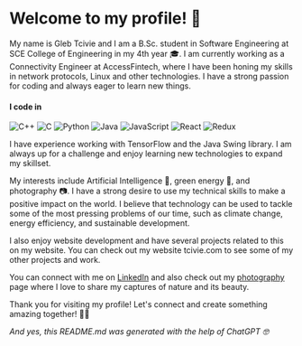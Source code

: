 # Welcome to my profile! 🌟

My name is Gleb Tcivie and I am a B.Sc. student in Software Engineering at SCE College of Engineering in my 4th year 🎓. I am currently working as a Connectivity Engineer at AccessFintech, where I have been honing my skills in network protocols, Linux and other technologies.
I have a strong passion for coding and always eager to learn new things.
#### I code in
![C++](https://img.shields.io/badge/c++-%2300599C.svg?style=for-the-badge&logo=c%2B%2B&logoColor=white)
![C](https://img.shields.io/badge/c-%2300599C.svg?style=for-the-badge&logo=c&logoColor=white)
![Python](https://img.shields.io/badge/python-%2314354C.svg?style=for-the-badge&logo=python&logoColor=white)
![Java](https://img.shields.io/badge/Java-ED8B00?style=for-the-badge&logo=java&logoColor=white)
![JavaScript](https://img.shields.io/badge/JavaScript-F7DF1E?style=for-the-badge&logo=javascript&logoColor=black)
![React](https://img.shields.io/badge/react-%2320232a.svg?style=for-the-badge&logo=react&logoColor=%2361DAFB)
![Redux](https://img.shields.io/badge/redux-%23593d88.svg?style=for-the-badge&logo=redux&logoColor=white)

I have experience working with TensorFlow and the Java Swing library. I am always up for a challenge and enjoy learning new technologies to expand my skillset.

My interests include Artificial Intelligence 🤖, green energy 🌱, and photography 📷. I have a strong desire to use my technical skills to make a positive impact on the world. I believe that technology can be used to tackle some of the most pressing problems of our time, such as climate change, energy efficiency, and sustainable development.

I also enjoy website development and have several projects related to this on my website. You can check out my website tcivie.com to see some of my other projects and work.

You can connect with me on <a href="https://www.linkedin.com/in/gleb-t/">LinkedIn</a> and also check out my <a href="https://www.flickr.com/photos/glebtc/">photography</a> page where I love to share my captures of nature and its beauty.

Thank you for visiting my profile! Let's connect and create something amazing together! 🚀🌟


_And yes, this README.md was generated with the help of ChatGPT 🤓_
<!---
tcivie/tcivie is a ✨ special ✨ repository because its `README.md` (this file) appears on your GitHub profile.
You can click the Preview link to take a look at your changes.
--->

